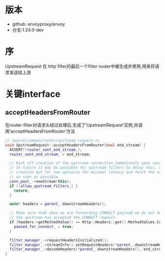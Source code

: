 # 版本
+ github: envoyproxy/envoy
+ 分支:1.24.0-dev

# 序
UpstreamRequest 在 http filter的最后一个filter router中被生成并使用,用来将请求发送给上游

# 关键interface
## acceptHeadersFromRouter
在router-filter对请求头经过处理后,生成了‘UpstreamRequest’实例,并调用‘acceptHeadersFromRouter’方法
```cpp
// source/common/router/upstream_request.cc
void UpstreamRequest::acceptHeadersFromRouter(bool end_stream) {
  ASSERT(!router_sent_end_stream_);
  router_sent_end_stream_ = end_stream;

  // Kick off creation of the upstream connection immediately upon receiving headers.
  // In future it may be possible for upstream filters to delay this, or influence connection
  // creation but for now optimize for minimal latency and fetch the connection
  // as soon as possible.
  conn_pool_->newStream(this);
  if (!allow_upstream_filters_) {
    return;
  }

  auto* headers = parent_.downstreamHeaders();

  // Make sure that when we are forwarding CONNECT payload we do not do so until
  // the upstream has accepted the CONNECT request.
  if (headers->getMethodValue() == Http::Headers::get().MethodValues.Connect) {
    paused_for_connect_ = true;
  }

  filter_manager_->requestHeadersInitialized();
  filter_manager_->streamInfo().setRequestHeaders(*parent_.downstreamHeaders());
  filter_manager_->decodeHeaders(*parent_.downstreamHeaders(), end_stream);
}
```

